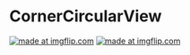 # CornerCircularView

<a href="https://imgflip.com/gif/2gxi3q"><img src="https://i.imgflip.com/2gxi3q.gif" title="made at imgflip.com"/></a>
<a href="https://imgflip.com/gif/2gxi4o"><img src="https://i.imgflip.com/2gxi4o.gif" title="made at imgflip.com"/></a>

